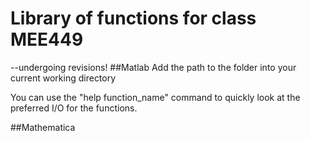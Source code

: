 # Library of functions for class MEE449

--undergoing revisions! 
##Matlab 
Add the path to the folder into your current working directory 

You can use the "help function_name" command to quickly look at the preferred I/O for the functions.

##Mathematica